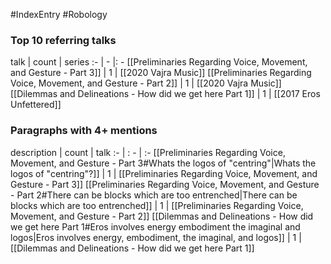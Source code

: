 #IndexEntry #Robology

### Top 10 referring talks
talk | count | series
:- | - |: -
[[Preliminaries Regarding Voice, Movement, and Gesture - Part 3]] | 1 | [[2020 Vajra Music]]
[[Preliminaries Regarding Voice, Movement, and Gesture - Part 2]] | 1 | [[2020 Vajra Music]]
[[Dilemmas and Delineations - How did we get here Part 1]] | 1 | [[2017 Eros Unfettered]]

### Paragraphs with 4+ mentions
description | count | talk
:- | : - | :-
[[Preliminaries Regarding Voice, Movement, and Gesture - Part 3#Whats the logos of "centring"\|Whats the logos of "centring"?]] | 1 | [[Preliminaries Regarding Voice, Movement, and Gesture - Part 3]]
[[Preliminaries Regarding Voice, Movement, and Gesture - Part 2#There can be blocks which are too entrenched\|There can be blocks which are too entrenched]] | 1 | [[Preliminaries Regarding Voice, Movement, and Gesture - Part 2]]
[[Dilemmas and Delineations - How did we get here Part 1#Eros involves energy embodiment the imaginal and logos\|Eros involves energy, embodiment, the imaginal, and logos]] | 1 | [[Dilemmas and Delineations - How did we get here Part 1]]

